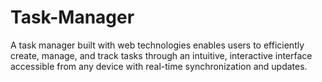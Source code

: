 # Task-Manager
A task manager built with web technologies enables users to efficiently create, manage, and track tasks through an intuitive, interactive interface accessible from any device with real-time synchronization and updates.
